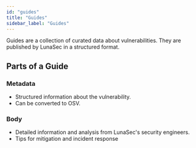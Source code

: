 ```yaml
---
id: "guides"
title: "Guides"
sidebar_label: "Guides"
---
```


<!--
  ~ Copyright by LunaSec (owned by Refinery Labs, Inc)
  ~
  ~ Licensed under the Creative Commons Attribution-ShareAlike 4.0 International
  ~ (the "License"); you may not use this file except in compliance with the
  ~ License. You may obtain a copy of the License at
  ~
  ~ https://creativecommons.org/licenses/by-sa/4.0/legalcode
  ~
  ~ See the License for the specific language governing permissions and
  ~ limitations under the License.
  ~
-->

Guides are a collection of curated data about vulnerabilities. They are published by LunaSec in a structured format.

## Parts of a Guide
### Metadata
* Structured information about the vulnerability.
* Can be converted to OSV.
### Body
* Detailed information and analysis from LunaSec's security engineers.
* Tips for mitigation and incident response
